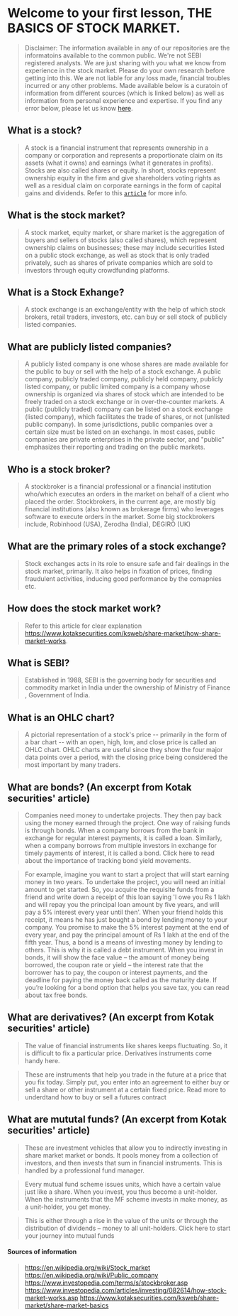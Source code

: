 # Welcome to your first lesson, THE BASICS OF STOCK MARKET.
> Disclaimer: The information available in any of our repositories are the informatoins available to the common public. We're not SEBI registered analysts. We are just sharing with you what we know from experience in the stock market. Please do your own research before getting into this. We are not liable for any loss made, financial troubles incurred or any other problems.
>  Made available below is a curatoin of information from different sources (which is linked below) as well as information from personal experience and expertise. If you find any error below, please let us know [here](https://www.instagram.com/shimron.alakkal).

## What is a stock?
> A stock is a financial instrument that represents ownership in a company or corporation and represents a proportionate claim on its assets (what it owns) and earnings (what it generates in profits). Stocks are also called shares or equity. In short, stocks represent ownership equity in the firm and give shareholders voting rights as well as a residual claim on corporate earnings in the form of capital gains and dividends.
>  Refer to this [`article`](https://www.investopedia.com/articles/investing/082614/how-stock-market-works.asp) for more info.

## What is the stock market?
> A stock market, equity market, or share market is the aggregation of buyers and sellers of stocks (also called shares), which represent ownership claims on businesses; these may include securities listed on a public stock exchange, as well as stock that is only traded privately, such as shares of private companies which are sold to investors through equity crowdfunding platforms. 

## What is a Stock Exhange?
> A stock exchange is an exchange/entity with the help of which stock brokers, retail traders, investors, etc. can buy or sell stock of publicly listed companies.

## What are publicly listed companies?
> A publicly listed company is one whose shares are made available for the public to buy or sell with the help of a stock exchange. A public company, publicly traded company, publicly held company, publicly listed company, or public limited company is a company whose ownership is organized via shares of stock which are intended to be freely traded on a stock exchange or in over-the-counter markets.
> A public (publicly traded) company can be listed on a stock exchange (listed company), which facilitates the trade of shares, or not (unlisted public company). In some jurisdictions, public companies over a certain size must be listed on an exchange. In most cases, public companies are private enterprises in the private sector, and "public" emphasizes their reporting and trading on the public markets.

## Who is a stock broker?
> A stockbroker is a financial professional or a financial institution who/which executes an orders in the market on behalf of a client who placed the order.
> Stockbrokers, in the current age, are mostly big financial institutions (also known as brokerage firms) who leverages software to execute orders in the market. 
> Some big stockbrokers include, Robinhood (USA), Zerodha (India), DEGIRO (UK)

## What are the primary roles of a stock exchange?
> Stock exchanges acts in its role to ensure safe and fair dealings in the stock market, primarily. It also helps in fixation of prices, finding fraudulent activities, inducing good performance by the comapnies etc.

## How does the stock market work?
> Refer to this article for clear explanation https://www.kotaksecurities.com/ksweb/share-market/how-share-market-works.

## What is SEBI?
> Established in 1988, SEBI is the governing body for securities and commodity market in India under the ownership of Ministry of Finance , Government of India.

## What is an OHLC chart?
> A pictorial representation of a stock's price -- primarily in the form of a bar chart -- with an open, high, low, and close price is called an OHLC chart. OHLC charts are useful since they show the four major data points over a period, with the closing price being considered the most important by many traders.

## What are bonds? (An excerpt from Kotak securities' article)
> Companies need money to undertake projects. They then pay back using the money earned through the project. One way of raising funds is through bonds. When a company borrows from the bank in exchange for regular interest payments, it is called a loan. Similarly, when a company borrows from multiple investors in exchange for timely payments of interest, it is called a bond. Click here to read about the importance of tracking bond yield movements.

> For example, imagine you want to start a project that will start earning money in two years. To undertake the project, you will need an initial amount to get started. So, you acquire the requisite funds from a friend and write down a receipt of this loan saying 'I owe you Rs 1 lakh and will repay you the principal loan amount by five years, and will pay a 5% interest every year until then'. When your friend holds this receipt, it means he has just bought a bond by lending money to your company. You promise to make the 5% interest payment at the end of every year, and pay the principal amount of Rs 1 lakh at the end of the fifth year. Thus, a bond is a means of investing money by lending to others. This is why it is called a debt instrument. When you invest in bonds, it will show the face value – the amount of money being borrowed, the coupon rate or yield – the interest rate that the borrower has to pay, the coupon or interest payments, and the deadline for paying the money back called as the maturity date. If you’re looking for a bond option that helps you save tax, you can read about tax free bonds.

## What are derivatives? (An excerpt from Kotak securities' article)
> The value of financial instruments like shares keeps fluctuating. So, it is difficult to fix a particular price. Derivatives instruments come handy here.

> These are instruments that help you trade in the future at a price that you fix today. Simply put, you enter into an agreement to either buy or sell a share or other instrument at a certain fixed price. Read more to underdtand how to buy or sell a futures contract

## What are mututal funds? (An excerpt from Kotak securities' article)
> These are investment vehicles that allow you to indirectly investing in share market market or bonds. It pools money from a collection of investors, and then invests that sum in financial instruments. This is handled by a professional fund manager.

> Every mutual fund scheme issues units, which have a certain value just like a share. When you invest, you thus become a unit-holder. When the instruments that the MF scheme invests in make money, as a unit-holder, you get money.

> This is either through a rise in the value of the units or through the distribution of dividends – money to all unit-holders. Click here to start your journey into mutual funds

#### Sources of information
> https://en.wikipedia.org/wiki/Stock_market
> https://en.wikipedia.org/wiki/Public_company
> https://www.investopedia.com/terms/s/stockbroker.asp
> https://www.investopedia.com/articles/investing/082614/how-stock-market-works.asp
> https://www.kotaksecurities.com/ksweb/share-market/share-market-basics
